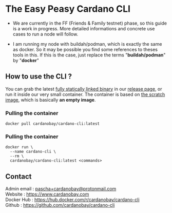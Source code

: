 # The Easy Peasy Cardano CLI

* We are currently in the FF (Friends & Family testnet) phase, so this guide is a work in progress. More detailed informations and concrete use cases to run a node will follow.

* I am running my node with buildah/podman, which is exactly the same as docker. So it may be possible you find some references to theses tools in this. If this is the case, just replace the terms "**buildah/podman**" by "**docker**"

## How to use the CLI ?

You can grab the latest [fully statically linked binary](https://github.com/cardanobay/cardano-builder) in our [release page](https://github.com/cardanobay/cardano-cli/releases), or run it inside our very small container.
The container is based on [the scratch image](https://hub.docker.com/_/scratch "The Scratch Image"), which is basically **an empty image**.

### Pulling the container
```
docker pull cardanobay/cardano-cli:latest
```

### Pulling the container
```
docker run \
  --name cardano-cli \
  --rm \
  cardanobay/cardano-cli:latest <commands>
```

## Contact

Admin email : pascha+cardanobay@protonmail.com \
Website : https://www.cardanobay.com \
Docker Hub : https://hub.docker.com/r/cardanobay/cardano-cli \
Github : https://github.com/cardanobay/cardano-cli

